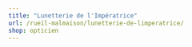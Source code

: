 ```yaml
---
title: "Lunetterie de l'Impératrice"
url: /rueil-malmaison/lunetterie-de-limperatrice/
shop: opticien
---
```

